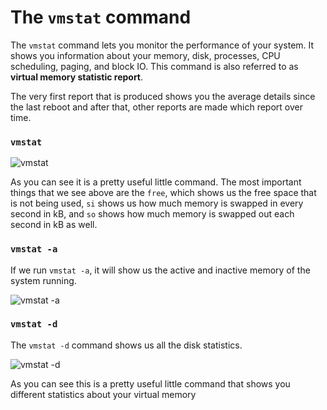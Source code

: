 # The `vmstat` command

The `vmstat` command lets you monitor the performance of your system. It shows you information about your memory, disk, processes, CPU scheduling, paging, and block IO. This command is also referred to as **virtual memory statistic report**.

The very first report that is produced shows you the average details since the last reboot and after that, other reports are made which report over time.

### `vmstat`

![vmstat](https://imgur.com/9HZgBRN.png)

As you can see it is a pretty useful little command. The most important things that we see above are the `free`, which shows us the free space that is not being used, `si` shows us how much memory is swapped in every second in kB, and `so` shows how much memory is swapped out each second in kB as well.

### `vmstat -a`

If we run `vmstat -a`, it will show us the active and inactive memory of the system running.

![vmstat -a](https://imgur.com/LjL4tRh.png)

### `vmstat -d`

The `vmstat -d` command shows us all the disk statistics.

![vmstat -d](https://imgur.com/y3L0pNN.png)

As you can see this is a pretty useful little command that shows you different statistics about your virtual memory
